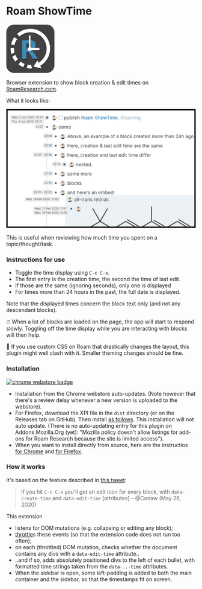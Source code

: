 # Roam ShowTime

![logo](img/icon_128.png)

Browser extension to show block creation & edit times on [RoamResearch.com](https://roamresearch.com).

What it looks like:

<img title="screenshot" src="img/screenshot_detail.png" width="700">

This is useful when reviewing how much time you spent on a topic/thought/task.


### Instructions for use

- Toggle the time display using `C-c C-x`.
- The first entry is the creation time, the second the time of last edit.
- If those are the same (ignoring seconds), only one is displayed
- For times more than 24 hours in the past, the full date is displayed.

Note that the displayed times concern the block text only 
(and not any descendant blocks).

⏱ When a lot of blocks are loaded on the page, the app will start to respond 
slowly. Toggling off the time display while you are interacting with blocks 
will then help.

🎨 If you use custom CSS on Roam that drastically changes the layout, this 
plugin might well clash with it. Smaller theming changes should be fine.


### Installation

[![chrome webstore badge](https://developer.chrome.com/webstore/images/ChromeWebStore_BadgeWBorder_v2_206x58.png)](https://chrome.google.com/webstore/detail/roam-showtime/ojcaheglgnbmphkdppihchfodgpbebhp)

- Installation from the Chrome webstore auto-updates.
  (Note however that there's a review delay whenever a new version is uploaded to the webstore).
- For Firefox, download the XPI file in the `dist` directory (or on the Releases tab on GitHub).
  Then install [as follows](https://extensionworkshop.com/documentation/publish/distribute-sideloading/#install-addon-from-file).
  This installation will not auto update.
  (There is no auto-updating entry for this plugin on Addons.Mozilla.Org (yet): "Mozilla policy 
  doesn't allow listings for add-ons for Roam Research because the site is limited access").
- When you want to install directly from source, 
  here are the instructios [for Chrome](https://stackoverflow.com/a/24577660/2611913)
  and [for Firefox](https://extensionworkshop.com/documentation/develop/temporary-installation-in-firefox/).
  

### How it works

It's based on the feature described in [this tweet](https://twitter.com/Conaw/status/1265253941727465476):
> If you hit `C-c C-x` you'll get an edit icon for every block, with 
> `data-create-time` and `data-edit-time` [attributes]
> – @Conaw (May 26, 2020)

This extension
- listens for DOM mutations (e.g. collapsing or editing any block);
- [throttle](https://underscorejs.org/#throttle)s these events (so that the 
  extension code does not run too often);
- on each (throttled) DOM mutation, checks whether the document contains any 
  divs with a `data-edit-time` attribute..
- ..and if so, adds absolutely positioned
  divs to the left of each bullet, with formatted time strings taken from the 
  `data-..-time` attributes.
- When the sidebar is open, some left-padding is added to both the main
  container and the sidebar, so that the timestamps fit on screen.
